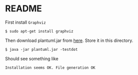 # README

First install `Graphviz`

```
$ sudo apt-get install graphviz
```

Then download plantuml.jar from [here](http://plantuml.sourceforge.net/download.html). Store it in this directory.

```
$ java -jar plantuml.jar -testdot
```

Should see something like 

```
Installation seems OK. File generation OK
```
